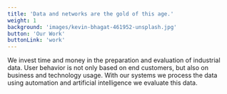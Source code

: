 ```yaml
---
title: 'Data and networks are the gold of this age.'
weight: 1
background: 'images/kevin-bhagat-461952-unsplash.jpg'
button: 'Our Work'
buttonLink: 'work'
---
```


We invest time and money in the preparation and evaluation of industrial data. User behavior is not only based on end customers, but also on business and technology usage. With our systems we process the data using automation and artificial intelligence we evaluate this data. 
